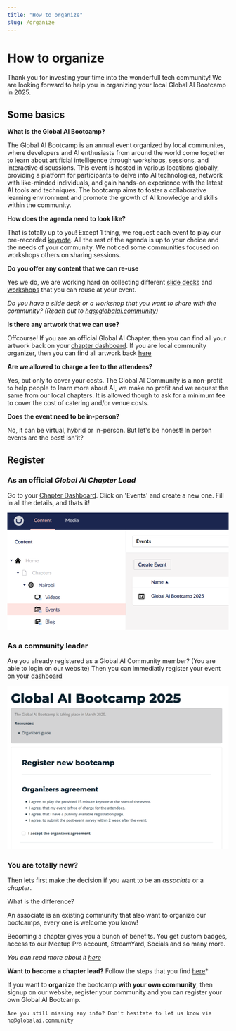 ```yaml
---
title: "How to organize"
slug: /organize
---
```

# How to organize

Thank you for investing your time into the wonderfull tech community! We are looking forward to help you in organizing your local Global AI Bootcamp in 2025.

## Some basics

**What is the Global AI Bootcamp?**

The Global AI Bootcamp is an annual event organized by local communites, where developers and AI enthusiasts from around the world come together to learn about artificial intelligence through workshops, sessions, and interactive discussions. This event is hosted in various locations globally, providing a platform for participants to delve into AI technologies, network with like-minded individuals, and gain hands-on experience with the latest AI tools and techniques. The bootcamp aims to foster a collaborative learning environment and promote the growth of AI knowledge and skills within the community.

**How does the agenda need to look like?**

That is totally up to you! Except 1 thing, we request each event to play our pre-recorded [keynote](04-keynote.md). All the rest of the agenda is up to your choice and the needs of your community. We noticed some communities focused on workshops others on sharing sessions.

**Do you offer any content that we can re-use**

Yes we do, we are working hard on collecting different [slide decks](05-presentations.md) and [workshops](06-workshops.md) that you can reuse at your event. 

*Do you have a slide deck or a workshop that you want to share with the community? (Reach out to hq@globalai.community)*

**Is there any artwork that we can use?**

Offcourse! If you are an official Global AI Chapter, then you can find all your artwork back on your [chapter dashboard](https://globalai.community/umbraco#/content). If you are local community organizer, then you can find all artwork back [here](03-artwork.md)

**Are we allowed to charge a fee to the attendees?**

Yes, but only to cover your costs. The Global AI Community is a non-profit to help people to learn more about AI, we make no profit and we request the same from our local chapters. It is allowed though to ask for a minimum fee to cover the cost of catering and/or venue costs.

**Does the event need to be in-person?**

No, it can be virtual, hybrid or in-person. But let's be honest! In person events are the best! Isn'it?


## Register 

### As an official *Global AI Chapter Lead*
Go to your [Chapter Dashboard](https://globalai.community/umbraco#/content). Click on 'Events' and create a new one.
Fill in all the details, and thats it!

![alt text](img/chapter-new-event.png)

### As a community leader
Are you already registered as a Global AI Community member? (You are able to login on our website)
Then you can immediatly register your event on your [dashboard](https://globalai.community/dashboard/global-ai-bootcamp-2025/)

![alt text](img/associate-new-event.png)

### You are totally new?
Then lets first make the decision if you want to be an *associate* or a *chapter*.

What is the difference?

An associate is an existing community that also want to organize our bootcamps, every one is welcome you know!

Becoming a chapter gives you a bunch of benefits. You get custom badges, access to our Meetup Pro account, StreamYard, Socials and so many more.

*You can read more about it [here](https://globalai.community/about/start-a-chapter/)*

**Want to become a chapter lead?**
Follow the steps that you find [here](https://globalai.community/about/start-a-chapter/)*

If you want to **organize** the bootcamp **with your own community**, then signup on our website, register your community and you can register your own Global AI Bootcamp.


```note 
Are you still missing any info? Don't hesitate to let us know via hq@globalai.community
```